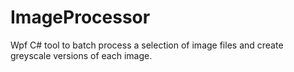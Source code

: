 # ImageProcessor
Wpf C# tool to batch process a selection of image files and create greyscale versions of each image.

